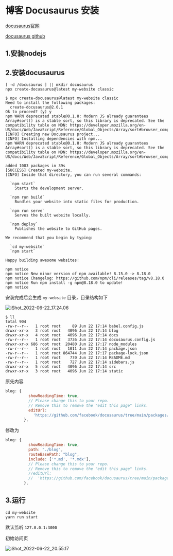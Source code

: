 # 博客 Docusaurus 安装

[docusaurus官网](https://docusaurus.io/)

[docusaurus github](https://github.com/facebook/docusaurus)



## 1.安装nodejs



## 2.安装docusaurus



```
[ -d /docusaurus ] || mkdir docusaurus
npx create-docusaurus@latest my-website classic
```



```shell
$ npx create-docusaurus@latest my-website classic
Need to install the following packages:
  create-docusaurus@2.0.1
Ok to proceed? (y) y
npm WARN deprecated stable@0.1.8: Modern JS already guarantees Array#sort() is a stable sort, so this library is deprecated. See the compatibility table on MDN: https://developer.mozilla.org/en-US/docs/Web/JavaScript/Reference/Global_Objects/Array/sort#browser_compatibility
[INFO] Creating new Docusaurus project...
[INFO] Installing dependencies with npm...
npm WARN deprecated stable@0.1.8: Modern JS already guarantees Array#sort() is a stable sort, so this library is deprecated. See the compatibility table on MDN: https://developer.mozilla.org/en-US/docs/Web/JavaScript/Reference/Global_Objects/Array/sort#browser_compatibility

added 1083 packages in 39s
[SUCCESS] Created my-website.
[INFO] Inside that directory, you can run several commands:

  `npm start`
    Starts the development server.

  `npm run build`
    Bundles your website into static files for production.

  `npm run serve`
    Serves the built website locally.

  `npm deploy`
    Publishes the website to GitHub pages.

We recommend that you begin by typing:

  `cd my-website`
  `npm start`

Happy building awesome websites!

npm notice 
npm notice New minor version of npm available! 8.15.0 -> 8.18.0
npm notice Changelog: https://github.com/npm/cli/releases/tag/v8.18.0
npm notice Run npm install -g npm@8.18.0 to update!
npm notice 
```



安装完成后会生成 `my-website` 目录，目录结构如下

![iShot_2022-06-22_17.24.06](https://gitea.pptfz.cn/pptfz/picgo-images/raw/branch/master/img/iShot_2022-06-22_17.24.06.png)

```
$ ll
total 904
-rw-r--r--   1 root root     89 Jun 22 17:14 babel.config.js
drwxr-xr-x   3 root root   4096 Jun 22 17:14 blog
drwxr-xr-x   4 root root   4096 Jun 22 17:14 docs
-rw-r--r--   1 root root   3736 Jun 22 17:14 docusaurus.config.js
drwxr-xr-x 686 root root  20480 Jun 22 17:17 node_modules
-rw-r--r--   1 root root   1011 Jun 22 17:14 package.json
-rw-r--r--   1 root root 864744 Jun 22 17:17 package-lock.json
-rw-r--r--   1 root root    770 Jun 22 17:14 README.md
-rw-r--r--   1 root root    727 Jun 22 17:14 sidebars.js
drwxr-xr-x   5 root root   4096 Jun 22 17:14 src
drwxr-xr-x   3 root root   4096 Jun 22 17:14 static
```





原先内容

```js
blog: {
          showReadingTime: true,
          // Please change this to your repo.
          // Remove this to remove the "edit this page" links.
          editUrl:
            'https://github.com/facebook/docusaurus/tree/main/packages/create-docusaurus/templates/shared/',
        },
```



修改为

```js
blog: {
          showReadingTime: true,
          path: "./blog",
          routeBasePath: "blog",
          include: ['*.md', '*.mdx'],
          // Please change this to your repo.
          // Remove this to remove the "edit this page" links.
          //editUrl:
          //  'https://github.com/facebook/docusaurus/tree/main/packages/create-docusaurus/templates/shared/',
        },
```





## 3.运行

```
cd my-website
yarn run start
```



默认监听 `127.0.0.1:3000`



初始访问页

![iShot_2022-06-22_20.55.17](https://gitea.pptfz.cn/pptfz/picgo-images/raw/branch/master/img/iShot_2022-06-22_20.55.17.png)









```

```

